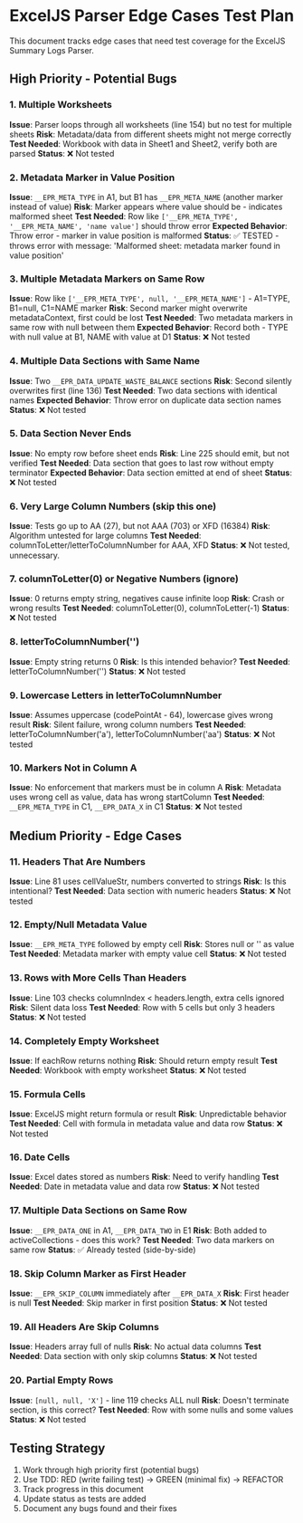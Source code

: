 # ExcelJS Parser Edge Cases Test Plan

This document tracks edge cases that need test coverage for the ExcelJS Summary Logs Parser.

## High Priority - Potential Bugs

### 1. Multiple Worksheets

**Issue**: Parser loops through all worksheets (line 154) but no test for multiple sheets
**Risk**: Metadata/data from different sheets might not merge correctly
**Test Needed**: Workbook with data in Sheet1 and Sheet2, verify both are parsed
**Status**: ❌ Not tested

### 2. Metadata Marker in Value Position

**Issue**: `__EPR_META_TYPE` in A1, but B1 has `__EPR_META_NAME` (another marker instead of value)
**Risk**: Marker appears where value should be - indicates malformed sheet
**Test Needed**: Row like `['__EPR_META_TYPE', '__EPR_META_NAME', 'name value']` should throw error
**Expected Behavior**: Throw error - marker in value position is malformed
**Status**: ✅ TESTED - throws error with message: 'Malformed sheet: metadata marker found in value position'

### 3. Multiple Metadata Markers on Same Row

**Issue**: Row like `['__EPR_META_TYPE', null, '__EPR_META_NAME']` - A1=TYPE, B1=null, C1=NAME marker
**Risk**: Second marker might overwrite metadataContext, first could be lost
**Test Needed**: Two metadata markers in same row with null between them
**Expected Behavior**: Record both - TYPE with null value at B1, NAME with value at D1
**Status**: ❌ Not tested

### 4. Multiple Data Sections with Same Name

**Issue**: Two `__EPR_DATA_UPDATE_WASTE_BALANCE` sections
**Risk**: Second silently overwrites first (line 136)
**Test Needed**: Two data sections with identical names
**Expected Behavior**: Throw error on duplicate data section names
**Status**: ❌ Not tested

### 5. Data Section Never Ends

**Issue**: No empty row before sheet ends
**Risk**: Line 225 should emit, but not verified
**Test Needed**: Data section that goes to last row without empty terminator
**Expected Behavior**: Data section emitted at end of sheet
**Status**: ❌ Not tested

### 6. Very Large Column Numbers (skip this one)

**Issue**: Tests go up to AA (27), but not AAA (703) or XFD (16384)
**Risk**: Algorithm untested for large columns
**Test Needed**: columnToLetter/letterToColumnNumber for AAA, XFD
**Status**: ❌ Not tested, unnecessary.

### 7. columnToLetter(0) or Negative Numbers (ignore)

**Issue**: 0 returns empty string, negatives cause infinite loop
**Risk**: Crash or wrong results
**Test Needed**: columnToLetter(0), columnToLetter(-1)
**Status**: ❌ Not tested

### 8. letterToColumnNumber('')

**Issue**: Empty string returns 0
**Risk**: Is this intended behavior?
**Test Needed**: letterToColumnNumber('')
**Status**: ❌ Not tested

### 9. Lowercase Letters in letterToColumnNumber

**Issue**: Assumes uppercase (codePointAt - 64), lowercase gives wrong result
**Risk**: Silent failure, wrong column numbers
**Test Needed**: letterToColumnNumber('a'), letterToColumnNumber('aa')
**Status**: ❌ Not tested

### 10. Markers Not in Column A

**Issue**: No enforcement that markers must be in column A
**Risk**: Metadata uses wrong cell as value, data has wrong startColumn
**Test Needed**: `__EPR_META_TYPE` in C1, `__EPR_DATA_X` in C1
**Status**: ❌ Not tested

## Medium Priority - Edge Cases

### 11. Headers That Are Numbers

**Issue**: Line 81 uses cellValueStr, numbers converted to strings
**Risk**: Is this intentional?
**Test Needed**: Data section with numeric headers
**Status**: ❌ Not tested

### 12. Empty/Null Metadata Value

**Issue**: `__EPR_META_TYPE` followed by empty cell
**Risk**: Stores null or '' as value
**Test Needed**: Metadata marker with empty value cell
**Status**: ❌ Not tested

### 13. Rows with More Cells Than Headers

**Issue**: Line 103 checks columnIndex < headers.length, extra cells ignored
**Risk**: Silent data loss
**Test Needed**: Row with 5 cells but only 3 headers
**Status**: ❌ Not tested

### 14. Completely Empty Worksheet

**Issue**: If eachRow returns nothing
**Risk**: Should return empty result
**Test Needed**: Workbook with empty worksheet
**Status**: ❌ Not tested

### 15. Formula Cells

**Issue**: ExcelJS might return formula or result
**Risk**: Unpredictable behavior
**Test Needed**: Cell with formula in metadata value and data row
**Status**: ❌ Not tested

### 16. Date Cells

**Issue**: Excel dates stored as numbers
**Risk**: Need to verify handling
**Test Needed**: Date in metadata value and data row
**Status**: ❌ Not tested

### 17. Multiple Data Sections on Same Row

**Issue**: `__EPR_DATA_ONE` in A1, `__EPR_DATA_TWO` in E1
**Risk**: Both added to activeCollections - does this work?
**Test Needed**: Two data markers on same row
**Status**: ✅ Already tested (side-by-side)

### 18. Skip Column Marker as First Header

**Issue**: `__EPR_SKIP_COLUMN` immediately after `__EPR_DATA_X`
**Risk**: First header is null
**Test Needed**: Skip marker in first position
**Status**: ❌ Not tested

### 19. All Headers Are Skip Columns

**Issue**: Headers array full of nulls
**Risk**: No actual data columns
**Test Needed**: Data section with only skip columns
**Status**: ❌ Not tested

### 20. Partial Empty Rows

**Issue**: `[null, null, 'X']` - line 119 checks ALL null
**Risk**: Doesn't terminate section, is this correct?
**Test Needed**: Row with some nulls and some values
**Status**: ❌ Not tested

## Testing Strategy

1. Work through high priority first (potential bugs)
2. Use TDD: RED (write failing test) → GREEN (minimal fix) → REFACTOR
3. Track progress in this document
4. Update status as tests are added
5. Document any bugs found and their fixes
